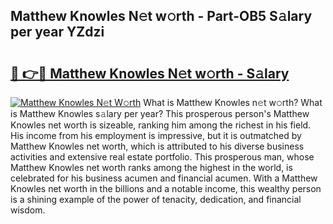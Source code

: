 ## Matthew Knowles N𝚎t w𝚘rth - Part-OB5 S𝚊lary per year YZdzi

# <h2><a href="http://gc0ol3.nevu.top/?p=Matthew+Knowles">🔗 👉🔴 Matthew Knowles N𝚎t w𝚘rth - S𝚊lary</a></h2>

[![Matthew Knowles N𝚎t W𝚘rth](https://i.imgur.com/Oavwk0R.jpeg)](http://gc0ol3.nevu.top/?p=Matthew+Knowles)
What is Matthew Knowles n𝚎t w𝚘rth? What is Matthew Knowles s𝚊lary per year?
This prosperous person's Matthew Knowles net worth is sizeable, ranking him among the richest in his field. His income from his employment is impressive, but it is outmatched by Matthew Knowles net worth, which is attributed to his diverse business activities and extensive real estate portfolio. This prosperous man, whose Matthew Knowles net worth ranks among the highest in the world, is celebrated for his business acumen and financial acumen. With a Matthew Knowles net worth in the billions and a notable income, this wealthy person is a shining example of the power of tenacity, dedication, and financial wisdom.
